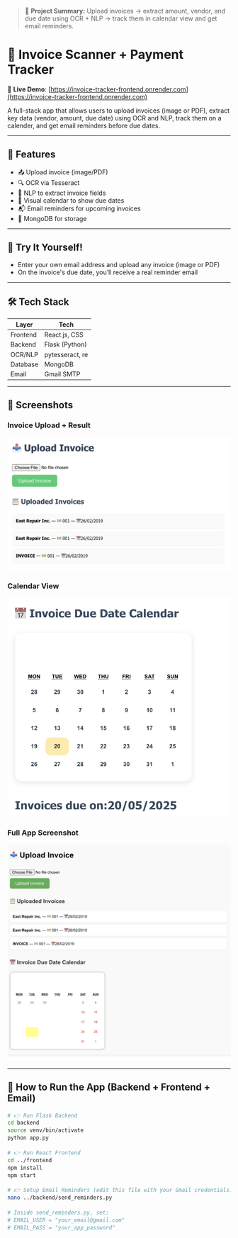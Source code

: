 > 📌 **Project Summary:** Upload invoices → extract amount, vendor, and 
due date using OCR + NLP → track them in calendar view and get email reminders.

# 📄 Invoice Scanner + Payment Tracker

🔗 **Live Demo**: [https://invoice-tracker-frontend.onrender.com](https://invoice-tracker-frontend.onrender.com)


A full-stack app that allows users to upload invoices (image or PDF), 
extract key data (vendor, amount, due date) using OCR and NLP, track them 
on a calender, and get email reminders before due dates.

---

## 🚀 Features

- 📤 Upload invoice (image/PDF)
- 🔍 OCR via Tesseract
- 🧠 NLP to extract invoice fields
- 📅 Visual calendar to show due dates
- 📬 Email reminders for upcoming invoices
- 💾 MongoDB for storage

---

## 🧪 Try It Yourself!

- Enter your own email address and upload any invoice (image or PDF)
- On the invoice's due date, you’ll receive a real reminder email

---

## 🛠 Tech Stack

| Layer      | Tech                    |
|------------|-------------------------|
| Frontend   | React.js, CSS           |
| Backend    | Flask (Python)          |
| OCR/NLP    | pytesseract, re         |
| Database   | MongoDB                 |
| Email      | Gmail SMTP              |

---

## 📸 Screenshots

### Invoice Upload + Result
![Invoice Upload](frontend/public/invoice-upload-result.png)

### Calendar View
![Calendar View](frontend/public/invoice-calendar-view.png)

### Full App Screenshot
![Full App](frontend/public/invoice-app-main.png)

---

## 🧪 How to Run the App (Backend + Frontend + Email)

```bash
# 👉 Run Flask Backend
cd backend
source venv/bin/activate
python app.py

# 👉 Run React Frontend
cd ../frontend
npm install
npm start

# 👉 Setup Email Reminders (edit this file with your Gmail credentials)
nano ../backend/send_reminders.py

# Inside send_reminders.py, set:
# EMAIL_USER = "your_email@gmail.com"
# EMAIL_PASS = "your_app_password"


